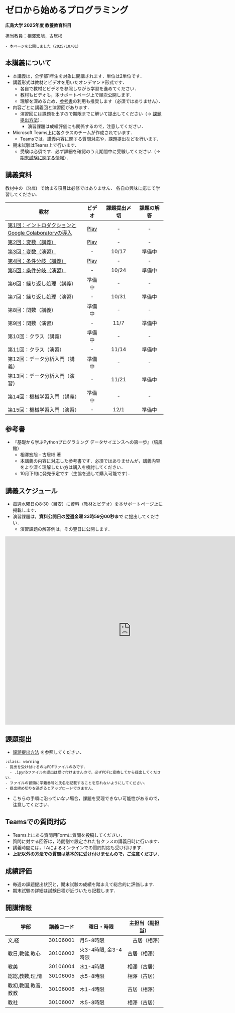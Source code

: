 # ゼロから始めるプログラミング

**広島大学 2025年度 教養教育科目**

担当教員：相澤宏旭，古居彬

````{card} お知らせ
- 本ページを公開しました（2025/10/01）
````

## 本講義について

- 本講義は，全学部1年生を対象に開講されます．単位は2単位です．
- 講義形式は教材とビデオを用いたオンデマンド形式です．
  - 各自で教材とビデオを参照しながら学習を進めてください．
  - 教材もビデオも，本サポートページ上で順次公開します．
  - 理解を深めるため，[参考書](#id4)の利用も推奨します（必須ではありません）．
- 内容ごとに講義回と演習回があります．
  - 演習回には課題を出すので期限までに解いて提出してください（→ [課題提出方法](docs/submission/submission.md)）．
    - 演習課題は成績評価にも関係するので，注意してください．
- Microsoft Teams上に各クラスのチームが作成されています．
  - Teamsでは，講義内容に関する質問対応や，課題提出などを行います．
- 期末試験はTeams上で行います．
  - 受験は必須です．必ず詳細を確認のうえ期間中に受験してください（→ [期末試験に関する情報](docs/exam.md)）．

## 講義資料

教材中の `【発展】` で始まる項目は必修ではありません．
各自の興味に応じて学習してください．

| 教材 | ビデオ | 課題提出〆切 | 課題の解答 |
| ---- | :----: | :----: | :----: |
| [第1回：イントロダクションと<br>Google Colaboratoryの導入](docs/01/introduction_and_setup.ipynb) | [Play](https://hiroshimauniv-my.sharepoint.com/:v:/g/personal/furui_hiroshima-u_ac_jp/EdBm7lGDahFMqiK66kxvMyQBR6QSTuhw-rNNatskURkKdQ) | - | - |
| [第2回：変数（講義）](docs/02/variables_and_data_types.ipynb) | [Play](https://hiroshimauniv-my.sharepoint.com/:v:/g/personal/furui_hiroshima-u_ac_jp/EWO6a20NMDxLu3KdapOEocMBpODdM6c8vTO3MT0EdUn4PQ) | - | - |
| [第3回：変数（演習）](docs/03/exercise_variables_and_data_types.ipynb) | - | 10/17 | 準備中 |
| [第4回：条件分岐（講義）](docs/04/conditional_branch.ipynb) | [Play](https://hiroshimauniv-my.sharepoint.com/:v:/g/personal/furui_hiroshima-u_ac_jp/EXRnpix5f9xKpcdTv02bcDoBiuacp0wipCOl0c7ttpcbNw) | - | - |
| [第5回：条件分岐（演習）](docs/05/exercise_conditional_branch.ipynb) | - | 10/24 | 準備中 |
| 第6回：繰り返し処理（講義） | 準備中 | - | - |
| 第7回：繰り返し処理（演習） | - | 10/31 | 準備中 |
| 第8回：関数（講義） | 準備中 | - | - |
| 第9回：関数（演習） | - | 11/7 | 準備中 |
| 第10回：クラス（講義） | 準備中 | - | - |
| 第11回：クラス（演習） | - | 11/14 | 準備中 |
| 第12回：データ分析入門（講義） | 準備中 | - | - |
| 第13回：データ分析入門（演習）  | - | 11/21 | 準備中 |
| 第14回：機械学習入門（講義） | 準備中 | - | - |
| 第15回：機械学習入門（演習） | - | 12/1 | 準備中 |

## 参考書

- 『基礎から学ぶPythonプログラミング データサイエンスへの第一歩』（培風館）
  - 相澤宏旭・古居彬 著
  - 本講義の内容に対応した参考書です．必須ではありませんが，講義内容をより深く理解したい方は購入を検討してください．
  - 10月下旬に発売予定です（生協を通して購入可能です）．

## 講義スケジュール

- 毎週水曜日の8:30（目安）に資料（教材とビデオ）を本サポートページ上に掲載します．
- 演習課題は，**資料公開日の翌週金曜 23時59分00秒まで** に提出してください．
  - 演習課題の解答例は，その翌日に公開します．

<iframe src="https://calendar.google.com/calendar/embed?src=zeropro.hu%40gmail.com&ctz=Asia%2FTokyo" style="border: 0" width="800" height="600" frameborder="0" scrolling="no"></iframe>


## 課題提出

- [課題提出方法](docs/submission/submission.md) を参照してください．

`````{admonition} 課題提出時の注意
:class: warning
- 提出を受け付けるのはPDFファイルのみです．
  - .ipynbファイルの提出は受け付けませんので，必ずPDFに変換してから提出してください．
- ファイルの冒頭に学籍番号と氏名を記載することを忘れないようにしてください．
- 提出締め切りを過ぎるとアップロードできません．
`````

- こちらの手順に沿っていない場合，課題を受理できない可能性があるので，注意してください．


## Teamsでの質問対応

- Teams上にある質問用Formに質問を投稿してください．
- 質問に対する回答は，時間割で設定された各クラスの講義日時に行います．
- 講義時間には，TAによるオンラインでの質問対応も受け付けます．
- **上記以外の方法での質問は基本的に受け付けませんので，ご注意ください．**


## 成績評価

- 毎週の課題提出状況と，期末試験の成績を踏まえて総合的に評価します．
- 期末試験の詳細は試験日程が近づいたら記載します．
<!-- - 期末試験の詳細は [こちら](docs/exam.md) を確認してください． -->


## 開講情報

| 学部 | 講義コード | 曜日・時限 | 主担当（副担当） |
| ---- | ---- | ---- | ---- |
| 文,経 |  30106001 | 月5-8時限 |　古居（相澤） |
| 教日,教健,教心 |  30106002 | 火3-4時限, 金3-4時限 | 古居（相澤） |
| 教美 |  30106004 | 水1-4時限 | 相澤（古居） |
| 総総,教数,理,情 |  30106005 | 水5-8時限 | 相澤（古居） |
| 教初,教国,教音,教教 |  30106006 | 木1-4時限 | 古居（相澤） |
| 教社 |  30106007 | 木5-8時限 |相澤（古居） |
